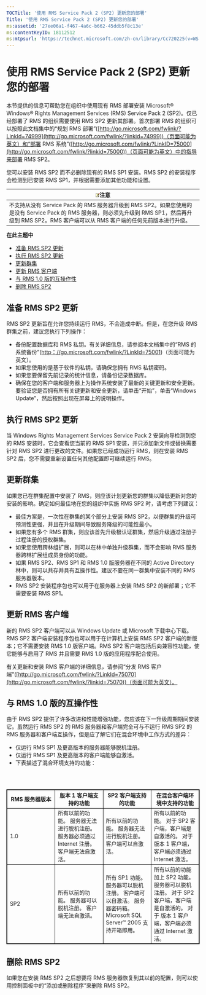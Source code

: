 ```yaml
---
TOCTitle: '使用 RMS Service Pack 2 (SP2) 更新您的部署'
Title: '使用 RMS Service Pack 2 (SP2) 更新您的部署'
ms:assetid: '27ee06a1-f467-4a6c-b662-45ddb5f8c13e'
ms:contentKeyID: 18112512
ms:mtpsurl: 'https://technet.microsoft.com/zh-cn/library/Cc720225(v=WS.10)'
---
```


使用 RMS Service Pack 2 (SP2) 更新您的部署
==========================================

本节提供的信息可帮助您在组织中使用现有 RMS 部署安装 Microsoft® Windows® Rights Management Services (RMS) Service Pack 2 (SP2)。仅已经部署了 RMS 的组织需要使用 RMS SP2 更新其部署。首次部署 RMS 的组织可以按照此文档集中的“规划 RMS 部署”([http://go.microsoft.com/fwlink/?LinkId=74999](http://go.microsoft.com/fwlink/?linkid=74999))（页面可能为英文）和“部署 RMS 系统”([http://go.microsoft.com/fwlink/?LinkID=75000](http://go.microsoft.com/fwlink/?linkid=75000))（页面可能为英文）中的指导来部署 RMS SP2。

您可以安装 RMS SP2 而不必删除现有的 RMS SP1 安装。RMS SP2 的安装程序会检测到已安装 RMS SP1，并根据需要添加其他功能和设置。

| ![](images/Cc720225.note(WS.10).gif)注意                                                                                                                                   |
|---------------------------------------------------------------------------------------------------------------------------------------------------------------------------------------------------------|
| 不支持从没有 Service Pack 的 RMS 服务器升级到 RMS SP2。如果您使用的是没有 Service Pack 的 RMS 服务器，则必须先升级到 RMS SP1，然后再升级到 RMS SP2。RMS 客户端可以从 RMS 客户端的任何先前版本进行升级。 |

**在此主题中**

-   [准备 RMS SP2 更新](#bkmk_preparingforsp2update)
-   [执行 RMS SP2 更新](#bkmk_performingsp2update)
-   [更新群集](#bkmk_updateclusters)
-   [更新 RMS 客户端](#bkmk_updateclients)
-   [与 RMS 1.0 版的互操作性](#bkmk_interop)
-   [删除 RMS SP2](#bkmk_removingrms)

<span id="bkmk_PreparingForSP2Update"></span>
准备 RMS SP2 更新
-----------------

RMS SP2 更新旨在允许您持续运行 RMS，不会造成中断。但是，在您升级 RMS 群集之前，建议您执行下列操作：

-   备份配置数据库和 RMS 私钥。有关详细信息，请参阅本文档集中的“RMS 的系统备份”([http：//go.microsoft.com/fwlink/?LinkId=75001](http://go.microsoft.com/fwlink/?linkid=75001))（页面可能为英文）。
-   如果您使用的是基于软件的私钥，请确保您拥有 RMS 私钥密码。
-   如果您要保留先前记录的统计信息，请备份记录数据库。
-   确保在您的客户端和服务器上为操作系统安装了最新的关键更新和安全更新。要验证您是否拥有所有关键更新和安全更新，请单击“开始”，单击“Windows Update”，然后按照出现在屏幕上的说明操作。

<span id="bkmk_PerformingSP2Update"></span>
执行 RMS SP2 更新
-----------------

当 Windows Rights Management Services Service Pack 2 安装向导检测到您的 RMS 安装时，它会查看您当前的 RMS SP1 安装，并只添加新文件或替换需要针对 RMS SP2 进行更改的文件。如果您已经成功运行 RMS，则在安装 RMS SP2 后，您不需要重新设置任何其他配置即可继续运行 RMS。

<span id="bkmk_UpdateClusters"></span>
更新群集
--------

如果您已在群集配置中安装了 RMS，则应该计划更新您的群集以降低更新对您的安装的影响。确定如何最佳地在您的组织中实施 RMS SP2 时，请考虑下列建议：

-   最佳方案是，一次性在群集的某个部分上安装 RMS SP2，以便群集的升级可预测性更强，并且在升级期间导致服务降级的可能性最小。
-   如果您有多个 RMS 群集，则应该首先升级根认证群集，然后升级通过注册子过程注册的授权群集。
-   如果您使用跨林组扩展，则可以在林中单独升级群集，而不会影响 RMS 服务器跨林扩展组成员身份的功能。
-   如果 RMS SP2、RMS SP1 和 RMS 1.0 版服务器在不同的 Active Directory 林中，则可以共存并具有互操作性。建议不要在同一群集中安装不同的 RMS 服务器版本。
-   RMS SP2 安装程序包也可以用于在服务器上安装 RMS SP2 的新部署；它不需要安装 RMS SP1。

<span id="bkmk_UpdateClients"></span>
更新 RMS 客户端
---------------

新的 RMS SP2 客户端可以从 Windows Update 或 Microsoft 下载中心下载。RMS SP2 客户端安装程序包也可以用于在计算机上安装 RMS SP2 客户端的新版本；它不需要安装 RMS 1.0 版客户端。RMS SP2 客户端包括后向兼容性功能，使它能够与启用了 RMS 并且需要 RMS 1.0 版的应用程序配合使用。

有关更新和安装 RMS 客户端的详细信息，请参阅“分发 RMS 客户端”([http://go.microsoft.com/fwlink/?LinkId=75070](http://go.microsoft.com/fwlink/?linkid=75070))（页面可能为英文）。

<span id="bkmk_InterOp"></span>
与 RMS 1.0 版的互操作性
-----------------------

由于 RMS SP2 提供了许多改进和性能增强功能，您应该在下一升级周期期间安装它。虽然运行 RMS SP2 的 RMS 服务器和客户端完全可与不运行 RMS SP2 的 RMS 服务器和客户端互操作，但是应了解它们在混合环境中工作方式的差异：

-   仅运行 RMS SP1 及更高版本的服务器能够脱机注册。
-   仅运行 RMS SP1 及更高版本的客户端能够自激活。
-   下表描述了混合环境支持的功能：

###  

 
<table style="border:1px solid black;">
<colgroup>
<col width="25%" />
<col width="25%" />
<col width="25%" />
<col width="25%" />
</colgroup>
<thead>
<tr class="header">
<th style="border:1px solid black;" >RMS 服务器版本</th>
<th style="border:1px solid black;" >版本 1 客户端支持的功能</th>
<th style="border:1px solid black;" >SP2 客户端支持的功能</th>
<th style="border:1px solid black;" >在混合客户端环境中支持的功能</th>
</tr>
</thead>
<tbody>
<tr class="odd">
<td style="border:1px solid black;">1.0</td>
<td style="border:1px solid black;">所有以前的功能。
服务器无法进行脱机注册。服务器必须通过 Internet 注册。
客户端无法自激活。</td>
<td style="border:1px solid black;">所有以前的功能。
服务器无法进行脱机注册。
客户端可以自激活。</td>
<td style="border:1px solid black;">所有以前的功能。
对于 SP2 客户端，客户端是自激活的。
对于 版本 1 客户端，客户端必须通过 Internet 激活。</td>
</tr>
<tr class="even">
<td style="border:1px solid black;">SP2</td>
<td style="border:1px solid black;">所有以前的功能。
服务器可以脱机注册。
客户端无法自激活。</td>
<td style="border:1px solid black;">所有 SP1 功能。
服务器可以脱机注册。
客户端可以自激活。
服务器密码箱。
Microsoft SQL Server™ 2005 支持开箱即用。</td>
<td style="border:1px solid black;">所有以前的功能加上 SP2 功能。
服务器可以脱机注册。
对于 SP2 客户端，客户端是自激活的。
对于 版本 1 客户端，客户端必须通过 Internet 激活。</td>
</tr>
</tbody>
</table>
 

<span id="bkmk_RemovingRMS"></span>
删除 RMS SP2
------------

如果您在安装 RMS SP2 之后想要将 RMS 服务器恢复到其以前的配置，则可以使用控制面板中的“添加或删除程序”来删除 RMS SP2。
